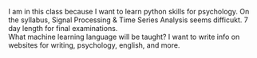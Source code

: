 I am in this class because I want to learn python skills for psychology. 
On the syllabus, Signal Processing & Time Series Analysis seems difficukt. 7 day length for final examinations.  
What machine learning language will be taught? 
I want to write info on websites for writing, psychology, english, and more. 
